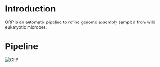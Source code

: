 # Introduction
GRP is an automatic pipeline to refine genome assembly sampled from wild eukaryotic microbes.
# Pipeline

![GRP](https://user-images.githubusercontent.com/107245708/174225184-cc7d1028-77b6-4181-a6c0-6963c991539d.jpg)
